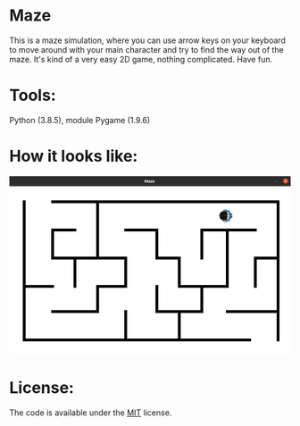 # Maze
This is a maze simulation, where you can use arrow keys on your keyboard to move around with your main character and try to find the way out of the maze. It's kind of a very easy 2D game, nothing complicated. Have fun.

# Tools:
Python (3.8.5), module Pygame (1.9.6)

# How it looks like:
![screenshot](images/screenshot.png)

# License:
The code is available under the [MIT](https://github.com/MartinTam/Maze/blob/main/LICENSE) license.
